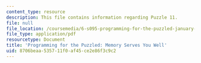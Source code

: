 ```yaml
---
content_type: resource
description: This file contains information regarding Puzzle 11.
file: null
file_location: /coursemedia/6-s095-programming-for-the-puzzled-january-iap-2018/8706beaa535711f0af45ce2e86f3c9c2_MIT6_S095IAP18_Puzzle_11.pdf
file_type: application/pdf
resourcetype: Document
title: 'Programming for the Puzzled: Memory Serves You Well'
uid: 8706beaa-5357-11f0-af45-ce2e86f3c9c2
---
```

